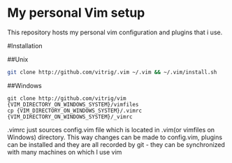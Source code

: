 # My personal Vim setup

This repository hosts my personal vim configuration and plugins that i use.

#Installation

##Unix
```bash
git clone http://github.com/vitrig/.vim ~/.vim && ~/.vim/install.sh
```

##Windows
```
git clone http://github.com/vitrig/vim {VIM_DIRECTORY_ON_WINDOWS_SYSTEM}/vimfiles
cp {VIM_DIRECTORY_ON_WINDOWS_SYSTEM}/.vimrc {VIM_DIRECTORY_ON_WINDOWS_SYSTEM}/_vimrc
```

.vimrc just sources config.vim file which is located in .vim(or vimfiles on Windows) directory.
This way changes can be made to config.vim, plugins can be installed and they are all recorded
by git - they can be synchronized with many machines on which I use vim
